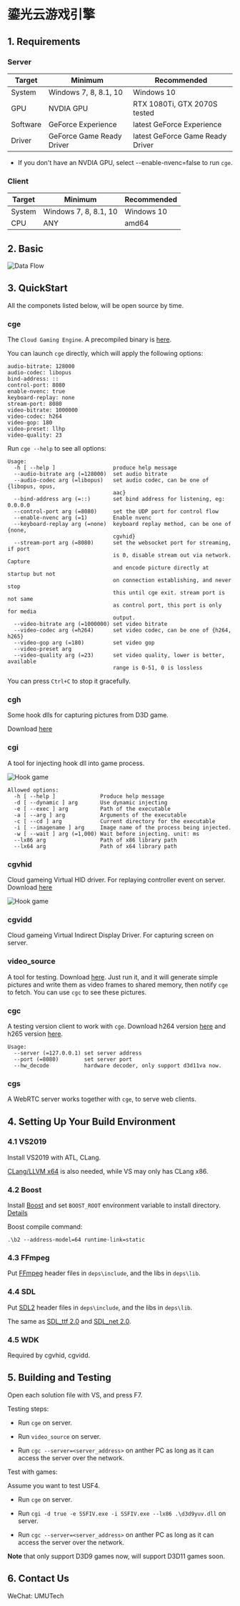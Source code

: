 # 鎏光云游戏引擎

## 1. Requirements

### Server

| Target | Minimum | Recommended |
| --- | --- | --- |
| System | Windows 7, 8, 8.1, 10 | Windows 10 |
| GPU | NVDIA GPU | RTX 1080Ti, GTX 2070S tested |
| Software | GeForce Experience | latest GeForce Experience |
| Driver | GeForce Game Ready Driver | latest GeForce Game Ready Driver |

* If you don't have an NVDIA GPU, select --enable-nvenc=false to run `cge`.

### Client

| Target | Minimum | Recommended |
| --- | --- | --- |
| System | Windows 7, 8, 8.1, 10 | Windows 10 |
| CPU | ANY | amd64 |

## 2. Basic

![Data Flow](doc/cg.png)

## 3. QuickStart

All the componets listed below, will be open source by time.

### cge

The `Cloud Gaming Engine`. A precompiled binary is [here](https://ks3-cn-beijing.ksyun.com/liuguang/cge.7z).

You can launch `cge` directly, which will apply the following options:

```
audio-bitrate: 128000
audio-codec: libopus
bind-address: ::
control-port: 8080
enable-nvenc: true
keyboard-replay: none
stream-port: 8080
video-bitrate: 1000000
video-codec: h264
video-gop: 180
video-preset: llhp
video-quality: 23
```

Run `cge --help` to see all options:

```
Usage:
  -h [ --help ]                  produce help message
  --audio-bitrate arg (=128000)  set audio bitrate
  --audio-codec arg (=libopus)   set audio codec, can be one of {libopus, opus,
                                 aac}
  --bind-address arg (=::)       set bind address for listening, eg: 0.0.0.0
  --control-port arg (=8080)     set the UDP port for control flow
  --enable-nvenc arg (=1)        Enable nvenc
  --keyboard-replay arg (=none)  keyboard replay method, can be one of {none,
                                 cgvhid}
  --stream-port arg (=8080)      set the websocket port for streaming, if port
                                 is 0, disable stream out via network. Capture
                                 and encode picture directly at startup but not
                                 on connection establishing, and never stop
                                 this until cge exit. stream port is not same
                                 as control port, this port is only for media
                                 output.
  --video-bitrate arg (=1000000) set video bitrate
  --video-codec arg (=h264)      set video codec, can be one of {h264, h265}
  --video-gop arg (=180)         set video gop
  --video-preset arg
  --video-quality arg (=23)      set video quality, lower is better, available
                                 range is 0-51, 0 is lossless
```

You can press `Ctrl+C` to stop it gracefully.

### cgh

Some hook dlls for capturing pictures from D3D game.

Download [here](https://ks3-cn-beijing.ksyun.com/liuguang/cgh.7z)

### cgi

A tool for injecting hook dll into game process.

![Hook game](doc/cgi.png)

```
Allowed options:
  -h [ --help ]              Produce help message
  -d [ --dynamic ] arg       Use dynamic injecting
  -e [ --exec ] arg          Path of the executable
  -a [ --arg ] arg           Arguments of the executable
  -c [ --cd ] arg            Current directory for the executable
  -i [ --imagename ] arg     Image name of the process being injected.
  -w [ --wait ] arg (=1,000) Wait before injecting. unit: ms
  --lx86 arg                 Path of x86 library path
  --lx64 arg                 Path of x64 library path
```

### cgvhid

Cloud gameing Virtual HID driver. For replaying controller event on server. Download [here](https://ks3-cn-beijing.ksyun.com/liuguang/cgvhid.7z)

![Hook game](doc/cgvhid.png)

### cgvidd

Cloud gameing Virtual Indirect Display Driver. For capturing screen on server.

### video_source

A tool for testing. Download [here](https://ks3-cn-beijing.ksyun.com/liuguang/video_source.7z). Just run it, and it will generate simple pictures and write them as video frames to shared memory, then notify `cge` to fetch. You can use `cgc` to see these pictures.

### cgc

A testing version client to work with `cge`. Download h264 version [here](https://ks3-cn-beijing.ksyun.com/liuguang/cgc.7z) and h265 version [here](https://ks3-cn-beijing.ksyun.com/liuguang/cgc-h265.7z).

```
Usage:
  --server (=127.0.0.1) set server address
  --port (=8080)        set server port
  --hw_decode           hardware decoder, only support d3d11va now.
```

### cgs

A WebRTC server works together with `cge`, to serve web clients.

## 4. Setting Up Your Build Environment

### 4.1 VS2019

Install VS2019 with ATL, CLang.

[CLang/LLVM x64](https://github.com/llvm/llvm-project/releases/download/llvmorg-11.0.0/LLVM-11.0.0-win64.exe) is also needed, while VS may only has CLang x86.

### 4.2 Boost

Install [Boost](https://www.boost.org/) and set `BOOST_ROOT` environment variable to install directory. [Details](https://blog.umu618.com/2020/09/11/umutech-boost-1-installation/)

Boost compile command:

```
.\b2 --address-model=64 runtime-link=static
```

### 4.3 FFmpeg

Put [FFmpeg](https://www.ffmpeg.org/download.html) header files in `deps\include`, and the libs in `deps\lib`.

### 4.4 SDL

Put [SDL2](https://www.libsdl.org/) header files in `deps\include`, and the libs in `deps\lib`.

The same as [SDL_ttf 2.0](https://www.libsdl.org/projects/SDL_ttf/) and [SDL_net 2.0](https://www.libsdl.org/projects/SDL_net/).

### 4.5 WDK

Required by cgvhid, cgvidd.

## 5. Building and Testing

Open each solution file with VS, and press F7.

Testing steps:

- Run `cge` on server.

- Run `video_source` on server.

- Run `cgc --server=<server_address>` on anther PC as long as it can access the server over the network.

Test with games:

Assume you want to test USF4.

- Run `cge` on server.

- Run `cgi -d true -e SSFIV.exe -i SSFIV.exe --lx86 .\d3d9yuv.dll` on server.

- Run `cgc --server=<server_address>` on anther PC as long as it can access the server over the network.

**Note** that only support D3D9 games now, will support D3D11 games soon.

## 6. Contact Us

WeChat: UMUTech

